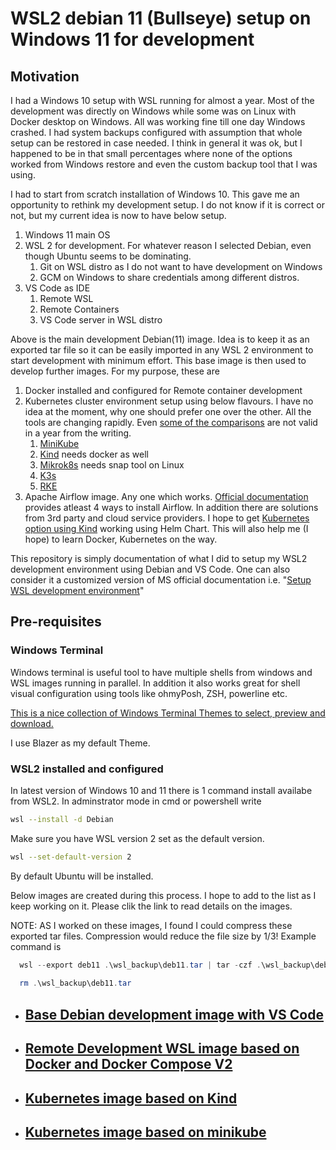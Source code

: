# WSL2 debian 11 (Bullseye) setup on Windows 11 for development

## Motivation

I had a Windows 10 setup with WSL running for almost a year. Most of the development was directly on Windows while some was on Linux with Docker desktop on Windows. All was working fine till one day Windows crashed. I had system backups configured with assumption that whole setup can be restored in case needed. I think in general it was ok, but I happened to be in that small percentages where none of the options worked from Windows restore and even the custom backup tool that I was using.

I had to start from scratch installation of Windows 10. This gave me an opportunity to rethink my development setup. I do not know if it is correct or not, but my current idea is now to have below setup.

1. Windows 11 main OS
2. WSL 2 for development. For whatever reason I selected Debian, even though Ubuntu seems to be dominating.
   1. Git on WSL distro as I do not want to have development on Windows
   2. GCM on Windows to share credentials among different distros.
3. VS Code as IDE
   1. Remote WSL
   2. Remote Containers
   3. VS Code server in WSL distro

Above is the main development Debian(11) image. Idea is to keep it as an exported tar file so it can be easily imported in any WSL 2 environment to start development with minimum effort. This base image is then used to develop further images. For my purpose, these are

1. Docker installed and configured for Remote container development
2. Kubernetes cluster environment setup using below flavours. I have no idea at the moment, why one should prefer one over the other. All the tools are changing rapidly. Even [some of the comparisons](https://thechief.io/c/editorial/k3d-vs-k3s-vs-kind-vs-microk8s-vs-minikube/) are not valid in a year from the writing.
   1. [MiniKube](https://minikube.sigs.k8s.io/docs/tutorials/multi_node/)
   2. [Kind](https://kind.sigs.k8s.io/docs/user/quick-start/) needs docker as well
   3. [Mikrok8s](https://microk8s.io/?ref=thechiefio) needs snap tool on Linux
   4. [K3s](https://rancher.com/docs/k3s/latest/en/)
   5. [RKE](https://rancher.com/docs/rke/latest/en/)
3. Apache Airflow image. Any one which works. [Official documentation](https://airflow.apache.org/docs/apache-airflow/stable/installation/index.html#using-managed-airflow-services) provides atleast 4 ways to install Airflow. In addition there are solutions from 3rd party and cloud service providers. I hope to get [Kubernetes option using Kind](https://airflow.apache.org/docs/helm-chart/stable/index.html#) working using Helm Chart. This will also help me (I hope) to learn Docker, Kubernetes on the way.

This repository is simply documentation of what I did to setup my WSL2 development environment using Debian and VS Code.
One can also consider it a customized version of MS official documentation i.e. "[Setup WSL development environment](https://docs.microsoft.com/en-us/windows/wsl/setup/environment#set-up-your-linux-username-and-password)"

## Pre-requisites

### Windows Terminal

Windows terminal is useful tool to have multiple shells from windows and WSL images running in parallel.
In addition it also works great for shell visual configuration using tools like ohmyPosh, ZSH, powerline etc.

[This is a nice collection of Windows Terminal Themes to select, preview and download.](https://windowsterminalthemes.dev/?theme=Blazer)

I use Blazer as my default Theme.

### WSL2 installed and configured

In latest version of Windows 10 and 11 there is 1 command install availabe from WSL2.
In adminstrator mode in cmd or powershell write

 ```bash
 wsl --install -d Debian
 ```

 Make sure you have WSL version 2 set as the default version.

 ```bash
 wsl --set-default-version 2
 ```

By default Ubuntu will be installed.

Below images are created during this process. I hope to add to the list as I keep working on it. Please clik the link to read details on the images.

NOTE: AS I worked on these images, I found I could compress these exported tar files. Compression would reduce the file size by 1/3! Example command is

 ```powershell
   wsl --export deb11 .\wsl_backup\deb11.tar | tar -czf .\wsl_backup\deb11.tar.gz .\wsl_backup\deb11.tar
   
   rm .\wsl_backup\deb11.tar
   ```

* ## [Base Debian development image with VS Code](base_image_Readme.md)

* ## [Remote Development WSL image based on Docker and Docker Compose V2](RemoteDev_docker_compose_image_Readme.md)

* ## [Kubernetes image based on Kind](Kind_k8s_Readme.md)
* ## [Kubernetes image based on minikube](minikube_k8s_Readme.md)
